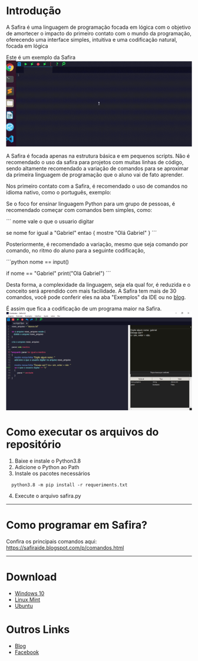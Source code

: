 # Introdução
A Safira é uma linguagem de programação focada em lógica com o objetivo de amortecer o impacto do primeiro contato com o mundo da programação, oferecendo uma interface simples, intuitiva e uma codificação natural, focada em lógica

Este é um exemplo da Safira
![Imagem](imagens/projeto.gif)

A Safira é focada apenas na estrutura básica e em pequenos scripts. Não é recomendado o uso da safira para projetos com muitas linhas de código, sendo altamente recomendado a variação de comandos para se aproximar da primeira linguagem de programação que o aluno vai de fato aprender.

Nos primeiro contato com a Safira, é recomendado o uso de comandos no idioma nativo, como o português, exemplo:

Se o foco for ensinar linguagem Python para um grupo de pessoas, é recomendado começar com comandos bem simples, como:

´´´
nome vale o que o usuario digitar

se nome for igual a "Gabriel" entao {
    mostre "Olá Gabriel"
} 
´´´

Posteriormente, é recomendado a variação, mesmo que seja comando por comando, no ritmo do aluno para a seguinte codificação,

´´´python
nome == input()

if nome == "Gabriel"
    print("Olá Gabriel")
´´´

Desta forma, a complexidade da linguagem, seja ela qual for, é reduzida e o conceito será aprendido com mais facilidade. A Safira tem mais de 30 comandos, você pode conferir eles na aba "Exemplos" da IDE ou no [blog](https://safiraide.blogspot.com/p/comandos.html).
 
É assim que fica a codificação de um programa maior na Safira.
![Imagem](imagens/safira.png)

# Como executar os arquivos do repositório
1. Baixe e instale o Python3.8
2. Adicione o Python ao Path
3. Instale os pacotes necessários
  ```shell
    python3.8 -m pip install -r requeriments.txt
  ```
4. Execute o arquivo safira.py

-------------------------------------

# Como programar em Safira?
Confira os principais comandos aqui: https://safiraide.blogspot.com/p/comandos.html

-------------------------------------

# Download
* [Windows 10](https://safiraide.blogspot.com/p/downloads.html)
* [Linux Mint](https://safiraide.blogspot.com/p/downloads.html)
* [Ubuntu](https://safiraide.blogspot.com/p/downloads.html)

# Outros Links
* [Blog](https://safiraide.blogspot.com/)
* [Facebook](https://www.facebook.com/safiraide/)
